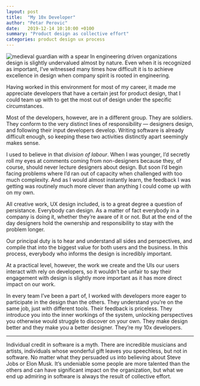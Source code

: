 ```yaml
---
layout: post
title:  "My 10x Developer"
author: "Petar Perovic"
date:   2019-12-14 10:10:00 +0100
summary: "Product design as collective effort"
categories: product design ux process
---
```


<img class="fr ml3 ml4-m nt4-m nr5-m mw4 mw5-m w-100" src="{% link /assets/10x-dev-carnival.png %}" alt="medieval guardian with a spear">
In engineering driven organizations design is slightly undervalued almost by nature. Even when it is recognized as important, I’ve witnessed many times how difficult it is to achieve excellence in design when company spirit is rooted in engineering.

Having worked in this environment for most of my career, it made me appreciate developers that have a certain jest for product design, that I could team up with to get the most out of design under the specific circumstances.

Most of the developers, however, are in a different group. They are soldiers. They conform to the very distinct lines of responsibility — designers design, and following their input developers develop. Writing software is already difficult enough, so keeping these two activities distinctly apart seemingly makes sense.

I used to believe in that _division of labour_. When I was younger, I’d secretly roll my eyes at comments coming from non-designers because they, of course, should never lecture designers about design. But soon I’d begin facing problems where I’d ran out of capacity when challenged with too much complexity. And as I would almost instantly learn, the feedback I was getting was routinely much more clever than anything I could come up with on my own.

All creative work, UX design included, is to a great degree a question of persistance. Everybody can design. As a matter of fact everybody in a company is doing it, whether they’re aware of it or not. But at the end of the day designers hold the ownership and responsibility to stay with the problem longer.

Our principal duty is to hear and understand all sides and perspectives, and compile that into the biggest value for both users and the business. In this process, everybody who informs the design is incredibly important.

At a practical level, however, the work we create and the UIs our users interact with rely on developers, so it wouldn’t be unfair to say their engagement with design is slightly more important as it has more direct impact on our work.

In every team I’ve been a part of, I worked with developers more eager to participate in the design than the others. They understand you’re on the same job, just with different tools. Their feedback is priceless. They introduce you into the inner workings of the system, unlocking perspectives you otherwise would struggle to discover on your own. They make design better and they make you a better designer. They’re my 10x developers.

***

Individual credit in software is a myth. There are incredible musicians and artists, individuals whose wonderful gift leaves you speechless, but not in software. No matter what they persuaded us into believing about Steve Jobs or Elon Musk. It’s undeniable some people are more talented than the others and can have significant impact on the organization, but what we end up admiring in software is always the result of collective effort.